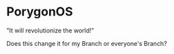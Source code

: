 # PorygonOS

"It will revolutionize the world!"

Does this change it for my Branch or everyone's Branch?

